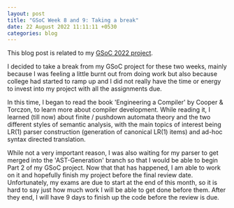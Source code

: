 ```yaml
---
layout: post
title: "GSoC Week 8 and 9: Taking a break"
date: 22 August 2022 11:11:11 +0530
categories: blog
---
```


This blog post is related to my <a href="https://summerofcode.withgoogle.com/programs/2022/projects/BrXiUNA2">GSoC 2022
project</a>.

I decided to take a break from my GSoC project for these two weeks, mainly because I was feeling a little burnt out from doing
work but also because college had started to ramp up and I did not really have the time or energy to invest into my 
project with all the assignments due.

In this time, I began to read the book 'Engineering a Compiler' by Cooper & Torczon, to learn
more about compiler development. While reading it, I learned (till now) about finite / pushdown automata theory and the
two different styles of semantic analysis, with the main topics of interest being LR(1) parser construction (generation
of canonical LR(1) items) and ad-hoc syntax directed translation.

While not a very important reason, I was also waiting for my parser to get merged into the 'AST-Generation' branch so that
I would be able to begin Part 2 of my GSoC project. Now that that has happened, I am able to work on it and hopefully
finish my project before the final review date. Unfortunately, my exams are due to start at the end of this month, so it
is hard to say just how much work I will be able to get done before them. After they end, I will have 9 days to finish
up the code before the review is due.
